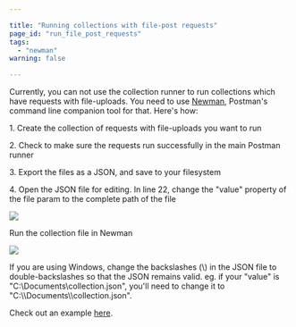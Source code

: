 ```yaml
---

title: "Running collections with file-post requests"
page_id: "run_file_post_requests"
tags: 
  - "newman"
warning: false

---
```


Currently, you can not use the collection runner to run collections which have requests with file-uploads. You need to use [Newman][0], Postman's command line companion tool for that. Here's how:

1\. Create the collection of requests with file-uploads you want to run

2\. Check to make sure the requests run successfully in the main Postman runner

3\. Export the files as a JSON, and save to your filesystem

4\. Open the JSON file for editing. In line 22, change the "value" property of the file param to the complete path of the file

[![](https://www.postman.com/img/v1/docs/run_file_post_requests/run_file_post_requests_1.png)
][1]

Run the collection file in Newman

[![](https://www.postman.com/img/v1/docs/run_file_post_requests/run_file_post_requests_2.png)
][2]

If you are using Windows, change the backslashes (\\) in the JSON file to double-backslashes so that the JSON remains valid. eg. if your "value" is "C:\\Documents\\collection.json", you'll need to change it to "C:\\\\Documents\\\\collection.json".

Check out an example [here][3].


[0]: https://www.npmjs.com/package/newman
[1]: https://www.postman.com/img/v1/docs/run_file_post_requests/run_file_post_requests_1.png
[2]: https://www.postman.com/img/v1/docs/run_file_post_requests/run_file_post_requests_2.png
[3]: https://blog.postman.com/using-newman-to-run-collections-with-file-post-requests/

